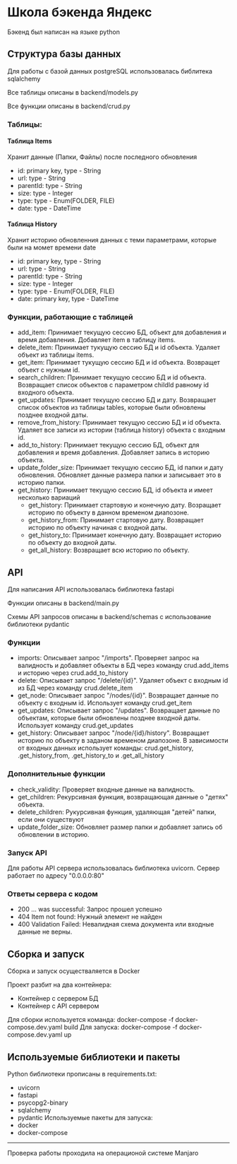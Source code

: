 # Школа бэкенда Яндекс
Бэкенд был написан на языке python
## Структура базы данных
Для работы с базой данных postgreSQL использовалась библитека sqlalchemy

Все таблицы описаны в backend/models.py

Все функции описаны в backend/crud.py

### Таблицы:
#### Таблица Items
Хранит данные (Папки, Файлы) после последного обновления
* id: primary key, type - String 
* url: type - String
* parentId: type - String
* size: type - Integer
* type: type - Enum(FOLDER, FILE)
* date: type - DateTime
#### Таблица History
Хранит историю обновленния данных с теми параметрами, которые были на момет времени date
* id: primary key, type - String 
* url: type - String
* parentId: type - String
* size: type - Integer
* type: type - Enum(FOLDER, FILE)
* date: primary key, type - DateTime

### Функции, работающие с таблицей
* add_item: Принимает текущую сессию БД, объект для добавления и время добавления. Добавляет item в таблицу items.
* delete_item: Принимает тукущую сессию БД и id объекта. Удаляет объект из таблицы items.
* get_item: Принимает тукущую сессию БД и id объекта. Возвращет объект с нужным id.
* search_children: Принимает текущую сессию БД и id объекта. Возвращает список объектов с параметром childId равному id входного объекта.
* get_updates: Принимает текущую сессию БД и дату. Возвращает список объектов из таблицы tables, которые были обновлены позднее входной даты.
* remove_from_history: Принимает текущую сессию БД и id объекта. Удаляет все записи из истории (таблица history) объекта с входным id.
* add_to_history: Принимает текущую сессию БД, объект для добавления и время добавления. Добавляет запись в историю объекта.
* update_folder_size: Принимает текущую сессию БД, id папки и дату обновления. Обновляет данные размера папки и записывает это в историю папки.
* get_history: Принимает текущую сессию БД, id объекта и имеет несколько вариаций
  * get_history: Принимает стартовую и конечную дату. Возращает историю по объекту в данном временом диапозоне.
  * get_history_from: Принимает стартовую дату. Возвращает историю по объекту начиная с входной даты.
  * get_history_to: Принимает конечную дату. Возвращает историю по объекту до входной даты.
  * get_all_history: Возвращает всю историю по объекту.

## API
Для написания API использовалась библиотека fastapi

Функции описаны в backend/main.py

Схемы API запросов описаны в backend/schemas с использование библиотеки pydantic

### Функции
* imports: Описывает запрос "/imports". Проверяет запрос на валидность и добавляет объекты в БД через команду crud.add_items и историю через crud.add_to_history
* delete: Описывает запрос "/delete/{id}". Удаляет объект с входным id из БД через команду crud.delete_item
* get_node: Описывает запрос "/nodes/{id}". Возвращает данные по объекту с входным id. Использует команду crud.get_item
* get_updates: Описывает запрос "/updates". Возвращает данные по объектам, которые были обновлены позднее входной даты. Использует команду crud.get_updates
* get_history: Описывает запрос "/node/{id}/history". Возвращает историю по объекту в заданом временом диапозоне. В зависимости от входных данных использует команды: crud.get_history, .get_history_from, .get_history_to и .get_all_history
### Дополнительные функции
* check_validity: Проверяет входные данные на валидность.
* get_children: Рекурсивная функция, возвращающая данные о "детях" объекта.
* delete_children: Рукурсивная функция, удаляющая "детей" папки, если они существуют
* update_folder_size: Обновляет размер папки и добавляет запись об обновлении в историю.
### Запуск API
Для работы API сервера использовалась библиотека uvicorn.
Сервер работает по адресу "0.0.0.0:80"
### Ответы сервера с кодом
* 200 ... was successful: Запрос прошел успешно
* 404 Item not found: Нужный элемент не найден
* 400 Validation Failed: Невалидная схема документа или входные данные не верны.
## Сборка и запуск
Сборка и запуск осуществаляется в Docker

Проект разбит на два контейнера:
* Контейнер с сервером БД
* Контейнер с API сервером

Для сборки используется команда: docker-compose -f docker-compose.dev.yaml build
Для запуска: docker-compose -f docker-compose.dev.yaml up
## Используемые библиотеки и пакеты
Python библиотеки прописаны в requirements.txt:
* uvicorn
* fastapi
* psycopg2-binary
* sqlalchemy
* pydantic
Используемые пакеты для запуска: 
* docker
* docker-compose
---
Проверка работы проходила на операционой системе Manjaro
